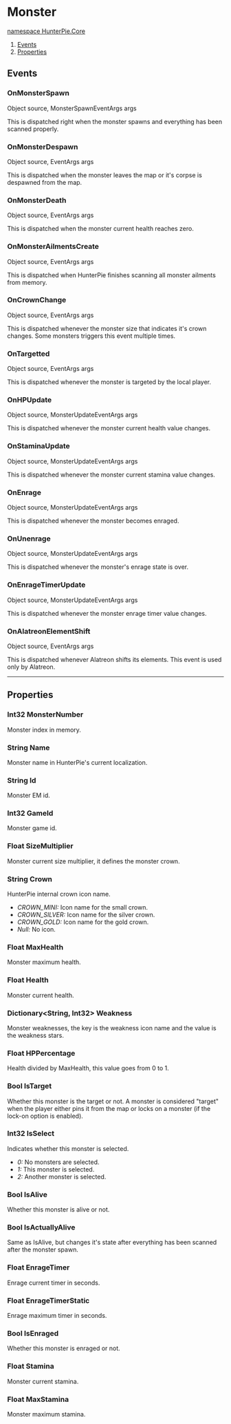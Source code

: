 # Monster

<a href="?p=Plugins/HunterPie.Core.md"><ns>namespace HunterPie.Core</ns></a>

<ol id="content_table">
    <li><a href="#events">Events</a></li>
    <li><a href="#properties">Properties</a></li>
</ol>

## Events
### OnMonsterSpawn
<params><Type>Object</Type> source, <Type>MonsterSpawnEventArgs</Type> args</params>

This is dispatched right when the monster spawns and everything has been scanned properly.

### OnMonsterDespawn
<params><Type>Object</Type> source, <Type>EventArgs</Type> args</params>

This is dispatched when the monster leaves the map or it's corpse is despawned from the map.

### OnMonsterDeath
<params><Type>Object</Type> source, <Type>EventArgs</Type> args</params>

This is dispatched when the monster current health reaches zero.

### OnMonsterAilmentsCreate
<params><Type>Object</Type> source, <Type>EventArgs</Type> args</params>

This is dispatched when HunterPie finishes scanning all monster ailments from memory.

### OnCrownChange
<params><Type>Object</Type> source, <Type>EventArgs</Type> args</params>

This is dispatched whenever the monster size that indicates it's crown changes. Some monsters triggers this event multiple times.

### OnTargetted
<params><Type>Object</Type> source, <Type>EventArgs</Type> args</params>

This is dispatched whenever the monster is targeted by the local player.

### OnHPUpdate
<params><Type>Object</Type> source, <Type>MonsterUpdateEventArgs</Type> args</params>

This is dispatched whenever the monster current health value changes.

### OnStaminaUpdate
<params><Type>Object</Type> source, <Type>MonsterUpdateEventArgs</Type> args</params>

This is dispatched whenever the monster current stamina value changes.

### OnEnrage
<params><Type>Object</Type> source, <Type>MonsterUpdateEventArgs</Type> args</params>

This is dispatched whenever the monster becomes enraged.

### OnUnenrage
<params><Type>Object</Type> source, <Type>MonsterUpdateEventArgs</Type> args</params>

This is dispatched whenever the monster's enrage state is over.

### OnEnrageTimerUpdate
<params><Type>Object</Type> source, <Type>MonsterUpdateEventArgs</Type> args</params>

This is dispatched whenever the monster enrage timer value changes.

### OnAlatreonElementShift
<params><Type>Object</Type> source, <Type>EventArgs</Type> args</params>

This is dispatched whenever Alatreon shifts its elements. This event is used only by Alatreon.

---

## Properties

### <Type>Int32</Type> MonsterNumber

Monster index in memory.

### <Type>String</Type> Name

Monster name in HunterPie's current localization.

### <Type>String</Type> Id

Monster EM id.

### <Type>Int32</Type> GameId

Monster game id.

### <Type>Float</Type> SizeMultiplier

Monster current size multiplier, it defines the monster crown.

### <Type>String</Type> Crown

HunterPie internal crown icon name.
- *CROWN_MINI:* Icon name for the small crown.
- *CROWN_SILVER:* Icon name for the silver crown.
- *CROWN_GOLD:* Icon name for the gold crown.
- *Null:* No icon.

### <Type>Float</Type> MaxHealth

Monster maximum health.

### <Type>Float</Type> Health

Monster current health.

### <Type>Dictionary&lt;String, Int32&gt;</Type> Weakness

Monster weaknesses, the key is the weakness icon name and the value is the weakness stars.

### <Type>Float</Type> HPPercentage

Health divided by MaxHealth, this value goes from 0 to 1.

### <Type>Bool</Type> IsTarget

Whether this monster is the target or not. A monster is considered "target" when the player either pins it from the map or locks on a monster (if the lock-on option is enabled).

### <Type>Int32</Type> IsSelect

Indicates whether this monster is selected.
- *0:* No monsters are selected.
- *1:* This monster is selected.
- *2:* Another monster is selected.

### <Type>Bool</Type> IsAlive

Whether this monster is alive or not.

### <Type>Bool</Type> IsActuallyAlive 

Same as IsAlive, but changes it's state after everything has been scanned after the monster spawn.

### <Type>Float</Type> EnrageTimer

Enrage current timer in seconds.

### <Type>Float</Type> EnrageTimerStatic

Enrage maximum timer in seconds.

### <Type>Bool</Type> IsEnraged

Whether this monster is enraged or not.

### <Type>Float</Type> Stamina

Monster current stamina.

### <Type>Float</Type> MaxStamina

Monster maximum stamina.